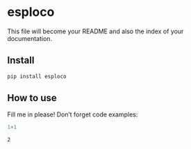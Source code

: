 esploco
================

<!-- WARNING: THIS FILE WAS AUTOGENERATED! DO NOT EDIT! -->

This file will become your README and also the index of your
documentation.

## Install

``` sh
pip install esploco
```

## How to use

Fill me in please! Don’t forget code examples:

``` python
1+1
```

    2
